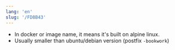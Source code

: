 ```yaml
---
lang: 'en'
slug: '/FD8B43'
---
```


- In docker or image name, it means it's built on alpine linux.
- Usually smaller than ubuntu/debian version (postfix `-bookwork`)
